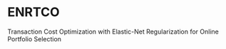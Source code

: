 # ENRTCO
Transaction Cost Optimization with Elastic-Net Regularization for Online Portfolio Selection
